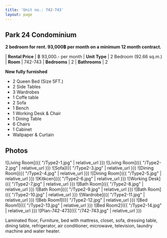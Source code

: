 ```yaml
---
title: 'Unit no.: 742-743'
layout: page
---
```


## Park 24 Condominium

**2 bedroom for rent. 93,000฿ per month on a minimum 12 month contract.**

| **Rental Price**  |  ฿ 93,000.- per month
| **Unit Type**     |  2 Bedroom (92.66 sq.m.)
| **Room**          |  742-743
| **Bedrooms**      |  2
| **Bathrooms**     |  2

**New fully furnished**

* 2 Queen Bed (Size 5FT.)
* 2 Side Tables
* 3 Wardrobes
* 1 Coffe table
* 2 Sofa
* 1 Bench
* 1 Working Desk & Chair
* 1 Dining Table
* 6 Chairs
* 1 Cabinet
* Wallpaper & Curtain

## Photos

![Living Room]({{ "/Type2-1.jpg" | relative_url }})
![Living Room]({{ "/Type2-2.jpg" | relative_url }})
![Sofa]({{ "/Type2-3.jpg" | relative_url }})
![Dining Room]({{ "/Type2-4.jpg" | relative_url }})
![Dining Room]({{ "/Type2-5.jpg" | relative_url }})
![Kitkcen]({{ "/Type2-6.jpg" | relative_url }})
![Working Desk]({{ "/Type2-7.jpg" | relative_url }})
![Bath Room]({{ "/Type2-8.jpg" | relative_url }})
![Bath Room]({{ "/Type2-9.jpg" | relative_url }})
![Bath Room]({{ "/Type2-10.jpg" | relative_url }})
![Wardrobe]({{ "/Type2-11.jpg" | relative_url }})
![Beb Room1]({{ "/Type2-12.jpg" | relative_url }})
![Bed Room1]({{ "/Type2-13.jpg" | relative_url }})
![Bed Room2]({{ "/Type2-14.jpg" | relative_url }})
![Plan-742-473]({{ "/742-743.jpg" | relative_url }})

Laminated floor, Furniture, bed with mattress, closet, sofa, dressing table,
dining table, refrigerator, air conditioner, microwave, television, laundry
machine and water heater.